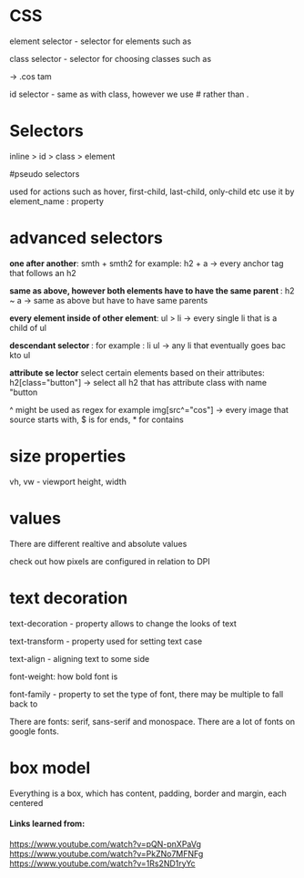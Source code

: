 # CSS

element selector - selector for elements such as <p>

class selector - selector for choosing classes such as <p class="cos tam"> -> .cos tam

id selector - same as with class, however we use # rather than .


# Selectors

inline > id > class > element

#pseudo selectors

used for actions such as hover, first-child, last-child, only-child etc
use it by element_name : property

# advanced selectors

<b>one after another</b>: smth + smth2 for example:
h2 + a -> every anchor tag that follows an h2

<p><b> same as above, however both elements have to have the same parent </b>:
h2 ~ a -> same as above but have to have same parents

<p><b> every element inside of other element</b>:
ul > li -> every single li that is a child of ul

<p><b> descendant selector </b>:
for example : li ul -> any li that eventually goes bac kto ul

<p><b>attribute se lector</b> select certain elements based on their attributes:
h2[class="button"] -> select all h2 that has attribute class with name "button</p>
^ might be used as regex for example img[src^="cos"] -> every image that source starts with,
$ is for ends, * for contains

# size properties
vh, vw - viewport height, width

# values
There are different realtive and absolute values

check out how pixels are configured in relation to DPI

# text decoration
text-decoration - property allows to change the looks of text

text-transform - property used for setting text case

text-align - aligning text to some side

font-weight: how bold font is

font-family - property to set the type of font, there may be multiple to fall back to

There are  fonts: serif, sans-serif and monospace. There are a lot of fonts on google fonts.

# box model

Everything is a box, which has content, padding, border and margin, each centered


#### Links learned from:
https://www.youtube.com/watch?v=pQN-pnXPaVg
https://www.youtube.com/watch?v=PkZNo7MFNFg
https://www.youtube.com/watch?v=1Rs2ND1ryYc


